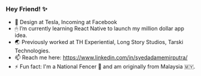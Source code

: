 ### Hey Friend! ✨

<!--
**syedadam007/syedadam007** is a ✨ _special_ ✨ repository because its `README.md` (this file) appears on your GitHub profile. -->

- 🔭 Design at Tesla, Incoming at Facebook
- 🖱 I’m currently learning React Native to launch my million dollar app idea.
- 🌏 Previously worked at TH Experiential, Long Story Studios, Tarski Technologies.
- 📫 Reach me here: https://www.linkedin.com/in/syedadamemirputra/
- ⚡️ Fun fact: I'm a National Fencer 🤺 and am originally from Malaysia 🇲🇾.
